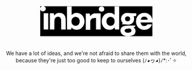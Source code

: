 
<p align="center" style="padding: 20px 0">
  
  <img src="./logo.svg" alt="inbridge.cc" style="filter: invert(1)" width="300" />
</p>
<p align="center">
  We have a lot of ideas, and we're not afraid to share them with the world, because they're just too good to keep to ourselves (ﾉ◕ヮ◕)ﾉ*:･ﾟ✧
</p>
